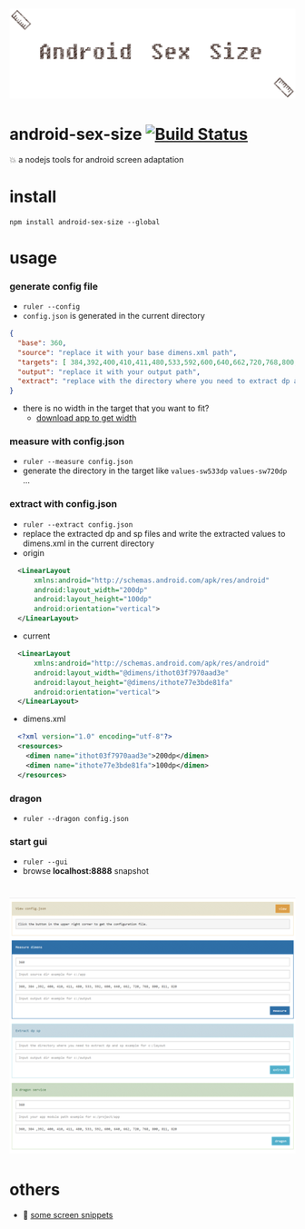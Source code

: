 # ![android-sex-size](art/logo.png)

# android-sex-size [![Build Status](https://travis-ci.org/dtboy1995/android-sex-size.svg?branch=master)](https://travis-ci.org/dtboy1995/android-sex-size)
:boom: a nodejs tools for android screen adaptation

# install
```
npm install android-sex-size --global
```

# usage

### generate config file
- `ruler --config`
- `config.json` is generated in the current directory
```json
{
  "base": 360,
  "source": "replace it with your base dimens.xml path",
  "targets": [ 384,392,400,410,411,480,533,592,600,640,662,720,768,800,811,820 ],
  "output": "replace it with your output path",
  "extract": "replace with the directory where you need to extract dp and sp"
}
```
- there is no width in the target that you want to fit?
  - [download app to get width](apps/infomation.apk)

### measure with config.json
- `ruler --measure config.json`
- generate the directory in the target like `values-sw533dp` `values-sw720dp` ...

### extract with config.json
- `ruler --extract config.json`
- replace the extracted dp and sp files and write the extracted values to dimens.xml in the current directory
- origin
```xml
  <LinearLayout
      xmlns:android="http://schemas.android.com/apk/res/android"
      android:layout_width="200dp"
      android:layout_height="100dp"
      android:orientation="vertical">
  </LinearLayout>
```
- current
```xml
  <LinearLayout
      xmlns:android="http://schemas.android.com/apk/res/android"
      android:layout_width="@dimens/ithot03f7970aad3e"
      android:layout_height="@dimens/ithote77e3bde81fa"
      android:orientation="vertical">
  </LinearLayout>
```
- dimens.xml
```xml
  <?xml version="1.0" encoding="utf-8"?>
  <resources>
    <dimen name="ithot03f7970aad3e">200dp</dimen>
    <dimen name="ithote77e3bde81fa">100dp</dimen>
  </resources>
```

### dragon
- `ruler --dragon config.json`

### start gui
- `ruler --gui`
- browse **localhost:8888** snapshot

# ![gui](art/gui.png)

# others
- :page_facing_up: [some screen snippets](screens/snippets.md)
